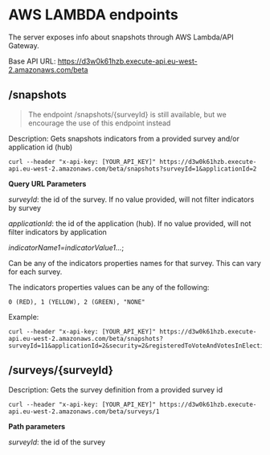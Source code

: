 # AWS LAMBDA endpoints

The server exposes info about snapshots through AWS Lambda/API Gateway.

Base API URL: https://d3w0k61hzb.execute-api.eu-west-2.amazonaws.com/beta

## /snapshots

> The endpoint /snapshots/{surveyId} is still available, but we encourage the use of this endpoint instead

Description: Gets snapshots indicators from a provided survey and/or application id (hub)

```
curl --header "x-api-key: [YOUR_API_KEY]" https://d3w0k61hzb.execute-api.eu-west-2.amazonaws.com/beta/snapshots?surveyId=1&applicationId=2
```

**Query URL Parameters**

_surveyId_: the id of the survey. If no value provided, will not filter indicators by survey

_applicationId_: the id of the application (hub). If no value provided, will not filter indicators by application

_indicatorName1=indicatorValue1..._;

Can be any of the indicators properties names for that survey. This can vary for each survey.

The indicators properties values can be any of the following:

```
0 (RED), 1 (YELLOW), 2 (GREEN), "NONE"
```

Example:

```
curl --header "x-api-key: [YOUR_API_KEY]" https://d3w0k61hzb.execute-api.eu-west-2.amazonaws.com/beta/snapshots?surveyId=11&applicationId=2&security=2&registeredToVoteAndVotesInElections=2
```

## /surveys/{surveyId}

Description: Gets the survey definition from a provided survey id

```
curl --header "x-api-key: [YOUR_API_KEY]" https://d3w0k61hzb.execute-api.eu-west-2.amazonaws.com/beta/surveys/1
```

**Path parameters**

_surveyId_: the id of the survey
